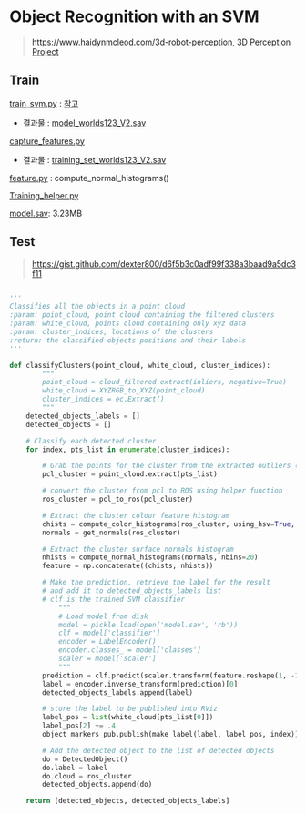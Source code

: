 
# Object Recognition with an SVM

> https://www.haidynmcleod.com/3d-robot-perception, [3D Perception Project](https://hortovanyi.wordpress.com/2017/11/19/3d-perception-project/)


## Train 

[train_svm.py](https://github.com/udacity/RoboND-Perception-Exercises/blob/master/Exercise-3/sensor_stick/scripts/train_svm.py) : [참고](https://github.com/jychstar/NanoDegreeProject/blob/master/RoboND/p3_perception/writeup_perception.md#machine-learning-train_svmpy)
- 결과물 : [model_worlds123_V2.sav](https://github.com/chriswernst/Perception-Udacity-RoboticsND-Project3/blob/master/training/model_worlds123_V2.sav)

[capture_features.py](https://github.com/chriswernst/Perception-Udacity-RoboticsND-Project3/blob/master/training/capture_features.py)
- 결과물 : [training_set_worlds123_V2.sav](https://github.com/chriswernst/Perception-Udacity-RoboticsND-Project3/blob/master/training/training_set_worlds123_V2.sav)

[feature.py](https://github.com/mkhuthir/RoboND-Perception-Project/blob/master/src/sensor_stick/src/sensor_stick/features.py) :  compute_normal_histograms()

[Training_helper.py](https://github.com/udacity/RoboND-Perception-Exercises/blob/master/Exercise-3/sensor_stick/src/sensor_stick/training_helper.py)

[model.sav](https://github.com/Heych88/udacity-robond-Perception/blob/master/sensor_stick/scripts/model.sav): 3.23MB



## Test

> https://gist.github.com/dexter800/d6f5b3c0adf99f338a3baad9a5dc3f11


```python 

'''
Classifies all the objects in a point cloud
:param: point_cloud, point cloud containing the filtered clusters
:param: white_cloud, points cloud containing only xyz data
:param: cluster_indices, locations of the clusters
:return: the classified objects positions and their labels
'''

def classifyClusters(point_cloud, white_cloud, cluster_indices):
        """
        point_cloud = cloud_filtered.extract(inliers, negative=True)
        white_cloud = XYZRGB_to_XYZ(point_cloud)
        cluster_indices = ec.Extract()
        """
    detected_objects_labels = []
    detected_objects = []

    # Classify each detected cluster
    for index, pts_list in enumerate(cluster_indices):

        # Grab the points for the cluster from the extracted outliers (cloud_objects)
        pcl_cluster = point_cloud.extract(pts_list)

        # convert the cluster from pcl to ROS using helper function
        ros_cluster = pcl_to_ros(pcl_cluster)

​        # Extract the cluster colour feature histogram
        chists = compute_color_histograms(ros_cluster, using_hsv=True, nbins=44)
        normals = get_normals(ros_cluster)

        # Extract the cluster surface normals histogram
        nhists = compute_normal_histograms(normals, nbins=20)
        feature = np.concatenate((chists, nhists))

​        # Make the prediction, retrieve the label for the result
        # and add it to detected_objects_labels list
        # clf is the trained SVM classifier
            """
            # Load model from disk
            model = pickle.load(open('model.sav', 'rb'))
            clf = model['classifier']
            encoder = LabelEncoder()
            encoder.classes_ = model['classes']
            scaler = model['scaler']
            """
        prediction = clf.predict(scaler.transform(feature.reshape(1, -1)))
        label = encoder.inverse_transform(prediction)[0]
        detected_objects_labels.append(label)

​        # store the label to be published into RViz
        label_pos = list(white_cloud[pts_list[0]])
        label_pos[2] += .4
        object_markers_pub.publish(make_label(label, label_pos, index))

​        # Add the detected object to the list of detected objects
        do = DetectedObject()
        do.label = label
        do.cloud = ros_cluster
        detected_objects.append(do)

    return [detected_objects, detected_objects_labels]

```